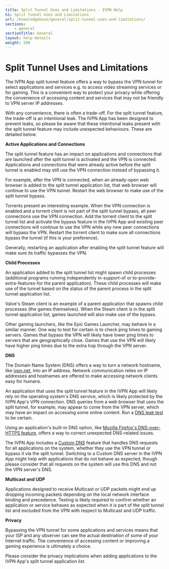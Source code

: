 ```yaml
---
title: Split Tunnel Uses and Limitations - IVPN Help
h1: Split Tunnel Uses and Limitations
url: /knowledgebase/general/split-tunnel-uses-and-limitations/
sections:
    - general
sectionTitle: General
layout: help-details
weight: 590
---
```

# Split Tunnel Uses and Limitations

The IVPN App split tunnel feature offers a way to bypass the VPN tunnel for select applications and services e.g. to access video streaming services or for gaming. This is a convenient way to protect your privacy while offering the convenience of accessing content and services that may not be friendly to VPN server IP addresses.

With any convenience, there is often a trade-off. For the split tunnel feature, the trade-off is an intentional leak. The IVPN App has been designed to prevent leaks, so please be aware that these intentional leaks present with the split tunnel feature may include unexpected behaviours. These are detailed below.

**Active Applications and Connections**

The split tunnel feature has an impact on applications and connections that are launched after the split tunnel is activated and the VPN is connected. Applications and connections that were already active before the split tunnel is enabled may still use the VPN connection instead of bypassing it.

For example, after the VPN is connected, when an already-open web browser is added to the split tunnel application list, that web browser will continue to use the VPN tunnel. Restart the web browser to make use of the split tunnel bypass.

Torrents present an interesting example. When the VPN connection is enabled and a torrent client is not part of the split tunnel bypass, all peer connections use the VPN connection. Add the torrent client to the split tunnel list and activate the bypass feature in the IVPN App and existing peer connections will continue to use the VPN while any new peer connections will bypass the VPN. Restart the torrent client to make sure all connections bypass the tunnel (if this is your preference).

Generally, restarting an application after enabling the split tunnel feature will make sure its traffic bypasses the VPN.

**Child Processes**

An application added to the split tunnel list might spawn child processes (additional programs running independently in-support-of or to-provide-extra-features-for the parent application). These child processes will make use of the tunnel based on the status of the parent process in the split tunnel application list.

Valve's Steam client is an example of a parent application that spawns child processes (the games themselves). When the Steam client is in the split tunnel application list, games launched will also make use of the bypass.

Other gaming launchers, like the Epic Games Launcher, may behave in a similar manner. One way to test for certain is to check ping times to gaming servers. Games that bypass the VPN will likely have lower ping times to servers that are geographically close. Games that use the VPN will likely have higher ping times due to the extra hop through the VPN server.

**DNS**

The Domain Name System (DNS) offers a way to turn a network hostname, like [ivpn.net](http://ivpn.net), into an IP address. Network communication relies on IP addresses and hostnames are offered to make accessing network clients easy for humans.

An application that uses the split tunnel feature in the IVPN App will likely rely on the operating system's DNS service, which is likely protected by the IVPN App's VPN connection. DNS queries from a web browser that uses the split tunnel, for example, may appear to come from the VPN server, which may have an impact on accessing some online content. Run a [DNS leak test](https://www.dnsleaktest.com/) to be certain.

Using an application's built-in DNS option, like [Mozilla Firefox's DNS-over-HTTPS feature](https://support.mozilla.org/en-US/kb/firefox-dns-over-https#w_manually-enabling-and-disabling-dns-over-https), offers a way to correct unexpected DNS-related issues.

The IVPN App includes a [Custom DNS](https://www.ivpn.net/knowledgebase/general/custom-dns/) feature that handles DNS requests for all applications on the system, whether they use the VPN tunnel or bypass it via the split tunnel.  Switching to a Custom DNS server in the IVPN App might help with applications that do not behave as expected, though please consider that all requests on the system will use this DNS and not the VPN server's DNS. 

**Multicast and UDP**

Applications designed to receive Multicast or UDP packets might end up dropping incoming packets depending on the local network interface binding and precedence. Testing is likely required to confirm whether an application or service behaves as expected when it is part of the split tunnel list and excluded from the VPN with respect to Multicast and UDP traffic.

**Privacy**

Bypassing the VPN tunnel for some applications and services means that your ISP and any observer can see the actual destination of some of your Internet traffic. The convenience of accessing content or improving a gaming experience is ultimately a choice.

Please consider the privacy implications when adding applications to the IVPN App's split tunnel application list.
